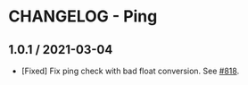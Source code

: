 # CHANGELOG - Ping

## 1.0.1 / 2021-03-04

* [Fixed] Fix ping check with bad float conversion. See [#818](https://github.com/DataDog/integrations-extras/pull/818).

